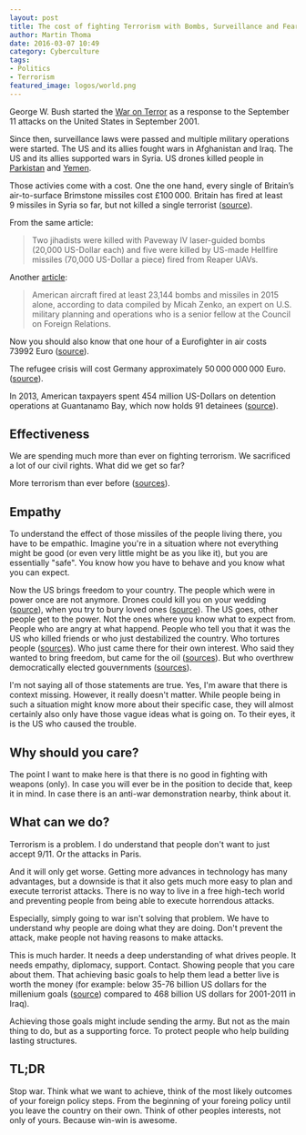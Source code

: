 ```yaml
---
layout: post
title: The cost of fighting Terrorism with Bombs, Surveillance and Fear
author: Martin Thoma
date: 2016-03-07 10:49
category: Cyberculture
tags:
- Politics
- Terrorism
featured_image: logos/world.png
---
```

George W. Bush started the [War on Terror](https://en.wikipedia.org/wiki/War_on_Terror)
as a response to the  September 11 attacks on the United States in September&nbsp;2001.

Since then, surveillance laws were passed and multiple military operations were
started. The US and its allies fought wars in Afghanistan and Iraq. The US and
its allies supported wars in Syria. US drones killed people in
[Parkistan](https://en.wikipedia.org/wiki/Drone_strikes_in_Pakistan) and
[Yemen](https://en.wikipedia.org/wiki/Drone_strikes_in_Yemen).

Those activies come with a cost. One the one hand, every single of Britain’s
air-to-surface Brimstone missiles cost £100&thinsp;000. Britain has fired at least
9&nbsp;missiles in Syria so far, but not killed a single terrorist
([source](https://www.rt.com/news/332970-brimstone-missiles-syria-jihadists/)).

From the same article:

> Two jihadists were killed with Paveway IV laser-guided bombs (20,000
> US-Dollar each) and five were killed by US-made Hellfire missiles (70,000
> US-Dollar a piece) fired from Reaper UAVs.

Another [article](https://theweek.com/articles/609228/america-dropped-23000-bombs-last-year-heres-where-exploded):

> American aircraft fired at least 23,144 bombs and missiles in 2015 alone,
> according to data compiled by Micah Zenko, an expert on U.S. military
> planning and operations who is a senior fellow at the Council on Foreign
> Relations.

Now you should also know that one hour of a Eurofighter in air costs
73992&nbsp;Euro ([source](http://www.spiegel.de/spiegel/vorab/a-714332.html)).

The refugee crisis will cost Germany approximately
50&thinsp;000&thinsp;000&thinsp;000 Euro. ([source](http://www.zeit.de/wirtschaft/2016-02/fluechtlinge-haushalt-kosten-studie-iw)).

In 2013, American taxpayers spent 454 million US-Dollars on detention operations
at Guantanamo Bay, which now holds 91 detainees ([source](https://www.aclu.org/infographic/wasted-opportunities-cost-detention-operations-guantanamo-bay)).


## Effectiveness

We are spending much more than ever on fighting terrorism. We sacrificed a lot
of our civil rights. What did we get so far?

More terrorism than ever before ([sources](https://en.wikipedia.org/wiki/List_of_non-state_terrorist_incidents)).


## Empathy

To understand the effect of those missiles of the people living there, you have
to be empathic. Imagine you're in a situation where not everything might be
good (or even very little might be as you like it), but you are essentially
"safe". You know how you have to behave and you know what you can expect.

Now the US brings freedom to your country. The people which were in power once
are not anymore. Drones could kill you on your wedding ([source](http://www.aljazeera.com/indepth/features/2014/01/yemenis-seek-justice-wedding-drone-strike-201418135352298935.html)),
when you try to bury loved ones ([source](http://www.theatlantic.com/international/archive/2013/10/drone-attacks-at-funerals-of-people-killed-in-drone-strikes/280821/)). The US goes,
other people get to the power. Not the ones where you know what to expect from.
People who are angry at what happend. People who tell you that it was the US
who killed friends or who just destabilized the country. Who tortures people
([sources](https://en.wikipedia.org/wiki/Enhanced_interrogation_techniques)).
Who just came there for their own interest. Who said they wanted to bring
freedom, but came for the oil ([sources](https://en.wikipedia.org/wiki/Oil_war)).
But who overthrew democratically elected gouvernments ([sources](http://foreignpolicy.com/2013/08/20/mapped-the-7-governments-the-u-s-has-overthrown/)).

I'm not saying all of those statements are true. Yes, I'm aware that there is
context missing. However, it really doesn't matter. While people being in
such a situation might know more about their specific case, they will almost
certainly also only have those vague ideas what is going on. To their eyes, it
is the US who caused the trouble.


## Why should you care?

The point I want to make here is that there is no good in fighting with weapons
(only). In case you will ever be in the position to decide that, keep it in
mind. In case there is an anti-war demonstration nearby, think about it.


## What can we do?

Terrorism is a problem. I do understand that people don't want to just accept
9/11. Or the attacks in Paris.

And it will only get worse. Getting more advances in technology has many
advantages, but a downside is that it also gets much more easy to plan and
execute terrorist attacks. There is no way to live in a free high-tech world
and preventing people from being able to execute horrendous attacks.

Especially, simply going to war isn't solving that problem. We have to
understand why people are doing what they are doing. Don't prevent the attack,
make people not having reasons to make attacks.

This is much harder. It needs a deep understanding of what drives people. It
needs empathy, diplomacy, support. Contact. Showing people that you care about
them. That achieving basic goals to help them lead a better live is worth the
money (for example: below 35-76 billion US dollars for the millenium goals
([source](https://www.worldbank.org/html/extdr/mdgassessment.pdf)) compared to
468 billion US dollars for 2001-2011 in Iraq).

Achieving those goals might include sending the army. But not as the main thing
to do, but as a supporting force. To protect people who help building lasting
structures.


## TL;DR

Stop war. Think what we want to achieve, think of the most likely outcomes of
your foreign policy steps. From the beginning of your foreing policy until you
leave the country on their own. Think of other peoples interests, not only of
yours. Because win-win is awesome.
